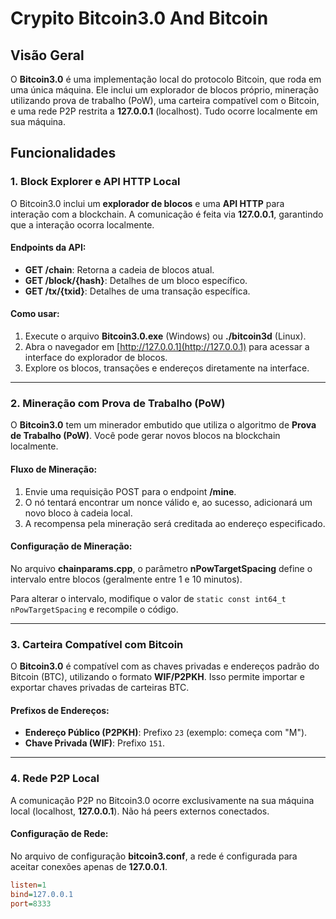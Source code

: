 # Crypito Bitcoin3.0 And Bitcoin

## Visão Geral

O **Bitcoin3.0** é uma implementação local do protocolo Bitcoin, que roda em uma única máquina. Ele inclui um explorador de blocos próprio, mineração utilizando prova de trabalho (PoW), uma carteira compatível com o Bitcoin, e uma rede P2P restrita a **127.0.0.1** (localhost). Tudo ocorre localmente em sua máquina.

## Funcionalidades

### 1. Block Explorer e API HTTP Local

O Bitcoin3.0 inclui um **explorador de blocos** e uma **API HTTP** para interação com a blockchain. A comunicação é feita via **127.0.0.1**, garantindo que a interação ocorra localmente. 

#### Endpoints da API:
- **GET /chain**: Retorna a cadeia de blocos atual.
- **GET /block/{hash}**: Detalhes de um bloco específico.
- **GET /tx/{txid}**: Detalhes de uma transação específica.

#### Como usar:
1. Execute o arquivo **Bitcoin3.0.exe** (Windows) ou **./bitcoin3d** (Linux).
2. Abra o navegador em [http://127.0.0.1](http://127.0.0.1) para acessar a interface do explorador de blocos.
3. Explore os blocos, transações e endereços diretamente na interface.

---

### 2. Mineração com Prova de Trabalho (PoW)

O **Bitcoin3.0** tem um minerador embutido que utiliza o algoritmo de **Prova de Trabalho (PoW)**. Você pode gerar novos blocos na blockchain localmente.

#### Fluxo de Mineração:
1. Envie uma requisição POST para o endpoint **/mine**.
2. O nó tentará encontrar um nonce válido e, ao sucesso, adicionará um novo bloco à cadeia local.
3. A recompensa pela mineração será creditada ao endereço especificado.

#### Configuração de Mineração:
No arquivo **chainparams.cpp**, o parâmetro **nPowTargetSpacing** define o intervalo entre blocos (geralmente entre 1 e 10 minutos).

Para alterar o intervalo, modifique o valor de `static const int64_t nPowTargetSpacing` e recompile o código.

---

### 3. Carteira Compatível com Bitcoin

O **Bitcoin3.0** é compatível com as chaves privadas e endereços padrão do Bitcoin (BTC), utilizando o formato **WIF/P2PKH**. Isso permite importar e exportar chaves privadas de carteiras BTC.

#### Prefixos de Endereços:
- **Endereço Público (P2PKH)**: Prefixo `23` (exemplo: começa com "M").
- **Chave Privada (WIF)**: Prefixo `151`.

---

### 4. Rede P2P Local

A comunicação P2P no Bitcoin3.0 ocorre exclusivamente na sua máquina local (localhost, **127.0.0.1**). Não há peers externos conectados.

#### Configuração de Rede:
No arquivo de configuração **bitcoin3.conf**, a rede é configurada para aceitar conexões apenas de **127.0.0.1**.

```ini
listen=1
bind=127.0.0.1
port=8333
